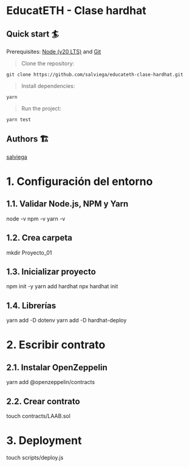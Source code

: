# EducatETH - Clase hardhat

## Quick start 🏄

Prerequisites: [Node (v20 LTS)](https://nodejs.org/en/download/) and [Git](https://git-scm.com/downloads)

> Clone the repository:

```
git clone https://github.com/salviega/educateth-clase-hardhat.git
```

> Install dependencies:

```
yarn
```

> Run the project:

```
yarn test
```

## Authors 🏗

[salviega](https://github.com/salviega)

# 1. Configuración del entorno

## 1.1. Validar Node.js, NPM y Yarn
node -v
npm -v
yarn -v

## 1.2. Crea carpeta
mkdir Proyecto_01

## 1.3. Inicializar proyecto
npm init -y
yarn add hardhat
npx hardhat init

## 1.4. Librerías
yarn add -D dotenv
yarn add -D hardhat-deploy

# 2. Escribir contrato

## 2.1. Instalar OpenZeppelin
yarn add @openzeppelin/contracts

## 2.2. Crear contrato
touch contracts/LAAB.sol

# 3. Deployment
touch scripts/deploy.js
